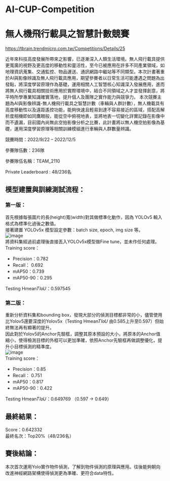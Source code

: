 # AI-CUP-Competition
# 無人機飛行載具之智慧計數競賽
https://tbrain.trendmicro.com.tw/Competitions/Details/25

近年來科技高度發展所帶來之影響，已逐漸深入人類生活環境。無人飛行載具提供更寬廣的視野及更高度的移動性和靈活性，至今已被應用在許多不同產業領域，如地理資訊蒐集、交通監控、物品運送、通訊網路中繼站等不同類型。本次計畫著重於AI與影像辨識及無人飛行載具應用，期望參賽者以日常生活可能遭遇之問題為出發點，將深度學習原理作為基礎，運用相關人工智慧核心知識深入發展應用，進而將無人飛行載具相關技術應用於實際環境中，結合不同領域之人才並發揮創意，將平時所學專業知識確實落地，提升個人及團隊之實作能力與競爭力。 本次競賽主題為AI與影像辨識-無人機飛行載具之智慧計數（車輛與人群計數），無人機載具有高度移動性以及遠距遙控功能，能夠快速且輕易到達不容易接近的區域，搭配高解析度相機即如同鷹眼般，能從空中俯視地表，並將地表一切變化詳實記錄在影像中而不遺漏，目前國內尚無此空拍影像分析之比賽，此計畫將以無人機空拍影像為基礎，運用深度學習原理等相關訓練模組進行車輛與人群數量辨識。


競賽時間：2022/9/22 – 2022/12/5

參賽隊伍數：236隊

參賽隊伍名稱：TEAM_2110

Private Leaderboard : 48/236名

## 模型建置與訓練測試流程：  
### 第一版：  
首先根據每張圖片的長(height)寬(width)對其做標準化動作，因為 YOLOv5 輸入格式為標準化過後之數值。  
接著建置 YOLOv5x 模型設定參數：batch size, epoch, img size 等。  
![image](https://user-images.githubusercontent.com/110473288/209075418-8b3134ea-e3a5-4dc9-bdae-bacbf7515bb2.png)  
將資料集經過前處理後直接丟入YOLOv5x模型做Fine tune，並未作任何處理。  
Training score：
- Precision：0.782  
- Recall： 0.692  
- mAP50：0.739  
- mAP50-90：0.295  

Testing Hmean𝑇𝐼𝑜𝑈：0.597545  

### 第二版：  
重新分析資料集和bounding box，發現大部分的偵測目標都非常的小，儘管使用比Yolov5還要深度的Yolov5x（Testing Hmean𝑇𝐼𝑜𝑈 由0.585上升至0.597）但始終無法再有顯著的提升。  
因此對於Yolov5的Anchor先驗框，調整其原本預設的大小，將原本的Anchor值縮小，使得檢測目標的外框可以更加準確，依照Anchor先驗框再做調整優化，提升小目標偵測的精準度。  
![image](https://user-images.githubusercontent.com/110473288/209075559-b4d67542-7297-45a9-be3e-10d77c8a563d.png)  
Training score：
- Precision：0.85  
- Recall： 0.751  
- mAP50：0.817  
- mAP50-90：0.422  

Testing Hmean𝑇𝐼𝑜𝑈：0.649769 （0.597 -> 0.649）  
## 最終結果：  
Score：0.642332  
最終名次：Top20%（48/236名）  

## 賽後結論：  
本次首次運用Yolo實作物件偵測，了解到物件偵測的原理與應用。往後能夠朝向改進神經網路架構使得偵測更為準確、更符合data特性。
